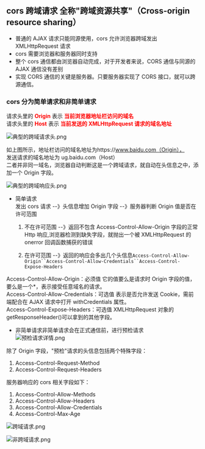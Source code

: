 ## cors 跨域请求 全称"跨域资源共享"（Cross-origin resource sharing）

- 普通的 AJAX 请求只能同源使用，cors 允许浏览器跨域发出 XMLHttpRequest 请求
- cors 需要浏览器和服务器同时支持
- 整个 cors 通信都由浏览器自动完成，对于开发者来说，CORS 通信与同源的 AJAX 通信没有差别
- 实现 CORS 通信的关键是服务器。只要服务器实现了 CORS 接口，就可以跨源通信。

### cors 分为简单请求和非简单请求

请求头里的 <font color="red">**Origin**</font> 表示 <font color="red">**当前浏览器地址栏访问的域名**</font>  
请求头里的 <font color="red">**Host**</font> 表示 <font color="red">**当前发送的 XMLHttpRequest 请求的域名地址**</font>

![典型的跨域请求头.png](https://s2.loli.net/2022/06/02/mnPrX5HITCiDvFc.png)

如上图所示，地址栏访问的域名地址为https://www.baidu.com（Origin），  
发送请求的域名地址为 ug.baidu.com（Host）  
二者并非同一域名，浏览器自动判断这是一个跨域请求，就自动在头信息之中，添加一个 Origin 字段。

![典型的跨域响应头.png](https://s2.loli.net/2022/06/02/i5HEhf2ub7dI3kv.png)

- 简单请求  
  发出 cors 请求 --》头信息增加 Origin 字段 --》服务器判断 Origin 值是否在许可范围

  1. 不在许可范围 --》返回不包含 Access-Control-Allow-Origin 字段的正常 Http 响应,浏览器检测到缺失字段，就抛出一个被 XMLHttpRequest 的 onerror 回调函数捕获的错误

  2. 在许可范围 --》返回的响应会多出几个头信息` Access-Control-Allow-Origin``Access-Control-Allow-Credentials``Access-Control-Expose-Headers `

Access-Control-Allow-Origin：必须值 它的值要么是请求时 Origin 字段的值，要么是一个\*，表示接受任意域名的请求。  
Access-Control-Allow-Credentials：可选值 表示是否允许发送 Cookie，需前端配合在 AJAX 请求中打开 withCredentials 属性。  
Access-Control-Expose-Headers：可选值 XMLHttpRequest 对象的 getResponseHeader()可以拿到的其他字段。

- 非简单请求非简单请求会在正式通信前，进行预检请求  
   ![预检请求详情.png](https://s2.loli.net/2022/06/02/rjybS49ZwJsKOQV.png)

除了 Origin 字段，"预检"请求的头信息包括两个特殊字段：

1. Access-Control-Request-Method
2. Access-Control-Request-Headers

服务器响应的 cors 相关字段如下：

1. Access-Control-Allow-Methods
2. Access-Control-Allow-Headers
3. Access-Control-Allow-Credentials
4. Access-Control-Max-Age

![跨域请求.png](https://s2.loli.net/2022/02/17/xF4DmVhKZI9ELaj.png)

![非跨域请求.png](https://s2.loli.net/2022/02/17/TLEhJ1H3fDnP2x6.png)
